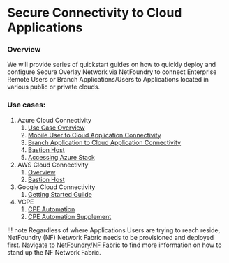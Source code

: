 # Secure Connectivity to Cloud Applications
### Overview
We will provide series of quickstart guides on how to quickly deploy and configure Secure Overlay Network via NetFoundry to connect Enterprise Remote Users or Branch Applications/Users to Applications located in various public or private clouds.

### Use cases:
1. Azure Cloud Connectivity
    1. [Use Case Overview](azure/intro.md)
    1. [Mobile User to Cloud Application Connectivity](azure/connectUser2App.md)
    1. [Branch Application to Cloud Application Connectivity](azure/connectApp2App.md)
    1. [Bastion Host](azure/azure-bastion.md)
    1. [Accessing Azure Stack](azure/accessing-azure-stack.md)
1. AWS Cloud Connectivity
    1. [Overview](aws/intro.md)
    1. [Bastion Host](aws/aws-bastion.md)
1. Google Cloud Connectivity
    1. [Getting Started Guilde](gcp/getting-started.md)
1. VCPE
    1. [CPE Automation](vcpe/cpe-automation.md)
    1. [CPE Automation Supplement](vcpe/cpe-automation-supplement.md)


!!! note
    Regardless of where Applications Users are trying to reach reside, NetFoundry (NF) Network Fabric needs to be provisioned and deployed first.
    Navigate to [NetFoundry/NF Fabric](netfoundry/intro.md) to find more information on how to stand up the NF Network Fabric.

